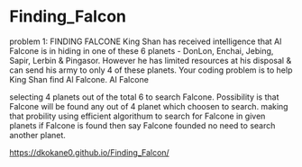 # Finding_Falcon

problem 1: FINDING FALCONE
King Shan has received intelligence that Al Falcone is in hiding in one of these 6 planets - DonLon, Enchai, Jebing,
Sapir, Lerbin & Pingasor. However he has limited resources at his disposal & can send his army to only 4 of these
planets.
                              Your coding problem is to help King Shan find Al Falcone.
AI Falcone

selecting 4 planets out of the total 6 to search Falcone. Possibility is that Falcone will be found any out of 4 planet which choosen to search.
making that probility using efficient algorithum to search for Falcone in given planets if Falcone is found then say Falcone founded no need to search another planet.


https://dkokane0.github.io/Finding_Falcon/
